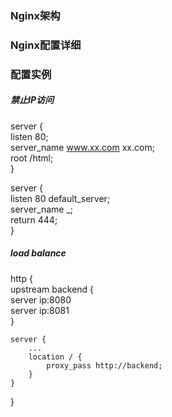 ### Nginx架构



### Nginx配置详细



### 配置实例

##### 禁止IP访问

server {  
    listen 80;  
    server_name www.xx.com xx.com;  
    root /html;  
}  

server {  
    listen 80 default_server;  
    server_name _;  
    return 444;  
}  

##### load balance  

http {  
    upstream backend {  
        server ip:8080  
        server ip:8081  
    }  
    
    server {  
        ...
        location / {  
            proxy_pass http://backend;  
        }  
    }  
}  

